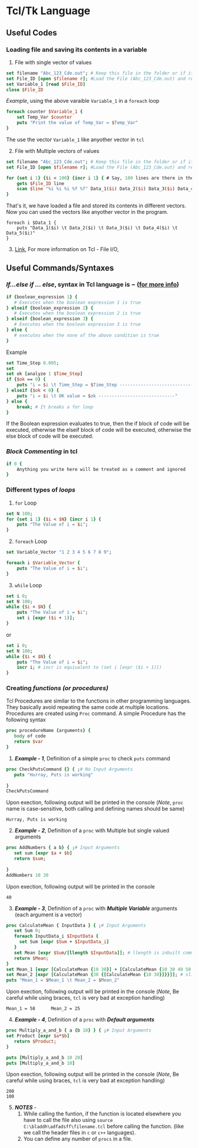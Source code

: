 # Tcl/Tk Language

## Useful Codes

### Loading file and saving its contents in a variable

1. File with single vector of values
```tcl
set filename "Abc_123_Cde.out"; # Keep this file in the folder or if it is elsewhere provide location (set filename "C:\badfba\asdf\Abc_123_Cde.out";)
set File_ID [open $filename r]; #Load the File (Abc_123_Cde.out) and read the values i
set Variable_1 [read $File_ID]
close $File_ID
```
*Example*, using the above varaible `Variable_1` in a `foreach` loop
```tcl
foreach counter $Variable_1 {
	set Temp_Var $counter
	puts "Print the value of Temp_Var = $Temp_Var"
}
```
The use the vector `Variable_1` like anyother vector in `tcl`

2. File with Multiple vectors of values
```tcl
set filename "Abc_123_Cde.out"; # Keep this file in the folder or if it is elsewhere provide location (set filename "C:\badfba\asdf\Abc_123_Cde.out";)
set File_ID [open $filename r]; #Load the File (Abc_123_Cde.out) and read the values i 

for {set i 1} {$i < 100} {incr i 1} { # Say, 100 lines are there in the files with 5 Columns of equal Lengths
	gets $File_ID line
	scan $line "%i %i %i %f %f" Data_1($i) Data_2($i) Data_3($i) Data_4($i) Data_5($i) ; # Data_1,2,3,4 and 5 are vectors of equal length
}
```
That's it, we have loaded a file and stored its contents in different vectors. Now you can used the vectors like anyother vector in the program.
```
foreach i $Data_1 {
	puts "Data_1($i) \t Data_2($i) \t Data_3($i) \t Data_4($i) \t Data_5($i)"	
}  
```

3. [Link](https://www.tutorialspoint.com/tcl-tk/tcl_file_io.htm), For more information on Tcl - File I/O,

## Useful Commands/Syntaxes

### ***If...else if ... else***, syntax in Tcl language is − ([for more info](https://www.tutorialspoint.com/tcl-tk/tcl_if_else_statement.htm))
```tcl
if {boolean_expression 1} {
   # Executes when the boolean expression 1 is true
} elseif {boolean_expression 2} {
   # Executes when the boolean expression 2 is true 
} elseif {boolean_expression 3} {
   # Executes when the boolean expression 3 is true 
} else {
   # executes when the none of the above condition is true 
}
```
Example
```tcl
set Time_Step 0.005;
set 
set ok [analyze 1 $Time_Step]
if {$ok == 0} { 
	puts "i = $i \t Time_Step = $Time_Step -----------------------------"
} elseif {$ok < 0} {
	puts "i = $i \t OK value = $ok -----------------------------"
} else {
	break; # It breaks a for loop
}
```
If the Boolean expression evaluates to true, then the if block of code will be executed, otherwise the elseif block of code will be executed, otherwise the else block of code will be executed.



### ***Block Commenting*** in tcl
``` tcl
if 0 {
    Anything you write here will be treated as a comment and ignored 
}
```


### Different types of ***loops***

1. `for` Loop
``` tcl
set N 100;
for {set i 1} {$i < $N} {incr i 1} {
	puts "The Value of i = $i";
}
```

2. `foreach` Loop
```tcl
set Variable_Vector "1 2 3 4 5 6 7 8 9";

foreach i $Variable_Vector {
	puts "The Value of i = $i";
}  	
```

3. `while` Loop
```tcl
set i 0;
set N 100;
while {$i < $N} {
	puts "The Value of i = $i";
	set i [expr ($i + 1)];
} 	
```
or
```tcl
set i 0;
set N 100;
while {$i < $N} {
	puts "The Value of i = $i";
	incr i; # incr is equivalent to (set i [expr ($i + 1)])
} 	
```
	
### Creating ***functions (or procedures)*** 

Tcl Procedures are similar to the functions in other programming languages. They basically avoid repeating the same code
at multiple locations. Procedures are created using `Proc` command. A simple Procedure has the following syntax
```tcl
proc procedureName {arguments} {
   body of code
   return $var
}
```

1. ***Example - 1***, Definition of a simple `proc` to check `puts` command
```tcl
proc CheckPutsCommand {} { ;# No Input Arguments
   puts "Hurray, Puts is working"
   
}
CheckPutsCommand
```
Upon exection, following output will be printed in the console (*Note*, `proc` name is case-sensitive, both calling and defining names should be same)
```
Hurray, Puts is working
```

2. ***Example - 2***, Definition of a `proc` with Multiple but single valued arguments
```tcl
proc AddNumbers { a b} { ;# Input Arguments
   set sum [expr $a + $b]
   return $sum;
   
}
AddNumbers 10 30
```
Upon exection, following output will be printed in the console
```
40
```

3. ***Example - 3***, Definition of a `proc` with ___Multiple Variable___ arguments (each argument is a vector)
```tcl
proc CalculateMean { InputData } { ;# Input Arguments
   set Sum 0;
   foreach InputData_i $InputData {
	 set Sum [expr $Sum + $InputData_i]
   }
   set Mean [expr $Sum/[llength $InputData]]; # llength is inbuilt command, which returns the number of elements in the argument
   return $Mean; 
}
set Mean_1 [expr [CalculateMean {10 30}] + [CalculateMean {10 30 40 50 60}]]; 
set Mean_2 [expr [CalculateMean {30 {[CalculateMean {10 30}]}}]]; # slightly difficult command *giving `proc` as an argument*
puts "Mean_1 = $Mean_1 \t Mean_2 = $Mean_2"
```
Upon exection, following output will be printed in the console (*Note*, Be careful while using braces, `tcl` is very bad at exception handling)
```
Mean_1 = 58      Mean_2 = 25
```

4. ***Example - 4***, Definition of a `proc` with ___Default arguments___
```tcl
proc Multiply_a_and_b { a {b 10} } { ;# Input Arguments
set Product [expr $a*$b]
   return $Product; 
}

puts [Multiply_a_and_b 10 20]
puts [Multiply_a_and_b 10]
```
Upon exection, following output will be printed in the console (*Note*, Be careful while using braces, `tcl` is very bad at exception handling)
```
200
100
```
5. ***NOTES*** - 
	1. While calling the funtion, if the function is located elsewhere you have to call the file also using `source C:\bladdh\adfadsff\filename.tcl` before calling the function. (like we call the header files in `c` or `c++` languages). 
	2. You can define any number of `procs` in a file.